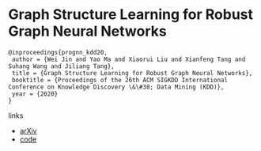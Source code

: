 # Graph Structure Learning for Robust Graph Neural Networks

```
@inproceedings{prognn_kdd20,
 author = {Wei Jin and Yao Ma and Xiaorui Liu and Xianfeng Tang and Suhang Wang and Jiliang Tang},
 title = {Graph Structure Learning for Robust Graph Neural Networks},
 booktitle = {Proceedings of the 26th ACM SIGKDD International Conference on Knowledge Discovery \&\#38; Data Mining (KDD)},
 year = {2020}
}
```

links
- [arXiv](https://arxiv.org/abs/2005.10203)
- [code](https://github.com/ChandlerBang/Pro-GNN)
